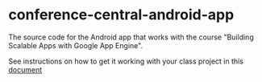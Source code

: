 conference-central-android-app
==============================

The source code for the Android app that works with the course "Building Scalable Apps with Google App Engine".

See instructions on how to get it working with your class project in this [document](https://docs.google.com/document/d/1-fx04wJCbVcIFoGL8ICnebXzUNRyphnJlLepBf9dvic/pub)


